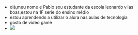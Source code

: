 - olá,meu nome e Pablo sou estudante da escola leonardo vilas boas,estou na 1F serie do ensino médio
- estou aprendendo a utilizar o alura nas aulas de tecnologia
- gosto de video game
- ![](https://media1.tenor.com/m/CInh77x8tkMAAAAC/wazzup-meme.gif)
